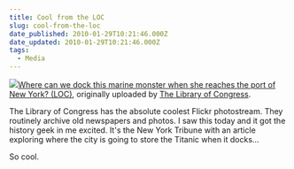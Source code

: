 ```yaml
---
title: Cool from the LOC
slug: cool-from-the-loc
date_published: 2010-01-29T10:21:46.000Z
date_updated: 2010-01-29T10:21:46.000Z
tags:
  - Media
---
```


[![](http://farm3.static.flickr.com/2685/4313796984_237793ffb9.jpg)](http://www.flickr.com/photos/library_of_congress/4313796984/)[Where can we dock this marine monster when she reaches the port of New York? (LOC)](http://www.flickr.com/photos/library_of_congress/4313796984/), originally uploaded by [The Library of Congress](http://www.flickr.com/people/library_of_congress/).

The Library of Congress has the absolute coolest Flickr photostream. They routinely archive old newspapers and photos. I saw this today and it got the history geek in me excited. It's the New York Tribune with an article exploring where the city is going to store the Titanic when it docks…

So cool.
